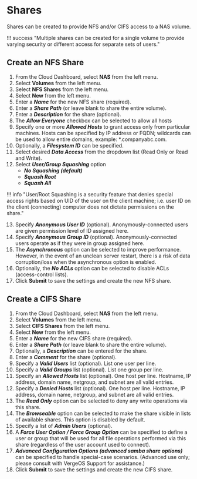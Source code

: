 # Shares

Shares can be created to provide NFS and/or CIFS access to a NAS volume.

!!! success "Multiple shares can be created for a single volume to provide varying security or different access for separate sets of users."

## Create an NFS Share

1. From the Cloud Dashboard, select **NAS** from the left menu.
2. Select **Volumes** from the left menu.
3. Select **NFS Shares** from the left menu.
4. Select **New** from the left menu.
5. Enter a ***Name*** for the new NFS share (required).
6. Enter a ***Share Path*** (or leave blank to share the entire volume).
7. Enter a ***Description*** for the share (optional).
8. The ***Allow Everyone*** checkbox can be selected to allow all hosts
9. Specify one or more ***Allowed Hosts*** to grant access only from particular machines. Hosts can be specified by IP address or FQDN; wildcards can be used to allow entire domains, example: *.companyabc.com.
10. Optionally, a ***Filesystem ID*** can be specified.
11. Select desired ***Data Access*** from the dropdown list (Read Only or Read and Write).
12. Select ***User/Group Squashing*** option
    - ***No Squashing (default)***
    - ***Squash Root***
    - ***Squash All***
    
!!! info "User/Root Squashing is a security feature that denies special access rights based on UID of the user on the client machine; i.e. user ID on the client (connecting) computer does not dictate permissions on the share."
   
13. Specify ***Anonymous User ID*** (optional). Anonymously-connected users are given permission level of ID assigned here.
14. Specify ***Anonymous Group ID*** (optional). Anonymously-connected users operate as if they were in group assigned here.
15. The ***Asynchronous*** option can be selected to improve performance. However, in the event of an unclean server restart, there is a risk of data corruption/loss when the asynchronous option is enabled.
16. Optionally, the ***No ACLs*** option can be selected to disable ACLs (access-control lists).
17. Click **Submit** to save the settings and create the new NFS share.

## Create a CIFS Share

1. From the Cloud Dashboard, select **NAS** from the left menu.
2. Select **Volumes** from the left menu.
3. Select **CIFS Shares** from the left menu.
4. Select **New** from the left menu.
5. Enter a ***Name*** for the new CIFS share (required).
6. Enter a ***Share Path*** (or leave blank to share the entire volume).
7. Optionally, a ***Description*** can be entered for the share.
8. Enter a ***Comment*** for the share (optional).
9. Specify a ***Valid Users*** list (optional). List one user per line.
10. Specify a ***Valid Groups*** list (optional). List one group per line.
11. Specify an ***Allowed Hosts*** list (optional). One host per line. Hostname, IP address, domain name, netgroup, and subnet are all valid entries.
12. Specify a ***Denied Hosts*** list (optional). One host per line. Hostname, IP address, domain name, netgroup, and subnet are all valid entries.
13. The ***Read Only*** option can be selected to deny any write operations via this share.
14. The ***Browseable*** option can be selected to make the share visible in lists of available shares. This option is disabled by default.
15. Specify a list of ***Admin Users*** (optional).
16. A ***Force User Option / Force Group Option*** can be specified to define a user or group that will be used for all file operations performed via this share (regardless of the user account used to connect).
17. ***Advanced Configuration Options (advanced samba share options)*** can be specified to handle special-case scenarios. (Advanced use only; please consult with VergeOS Support for assistance.)
18. Click **Submit** to save the settings and create the new CIFS share.

